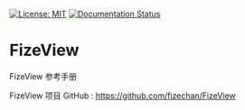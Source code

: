 [![License: MIT](https://img.shields.io/badge/License-MIT-yellow.svg)](https://opensource.org/licenses/MIT)
[![Documentation Status](https://readthedocs.org/projects/fizeview/badge/?version=latest)](https://fizeview.readthedocs.io/zh_CN/latest/?badge=latest)

# FizeView
FizeView 参考手册

FizeView 项目 GitHub : [ https://github.com/fizechan/FizeView ](https://github.com/fizechan/FizeView)
